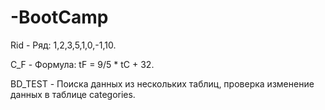 # -BootCamp

Rid - Ряд: 1,2,3,5,1,0,-1,10.

C_F - Формула: tF = 9/5 * tC + 32.

BD_TEST - Поиска данных из нескольких таблиц, проверка изменение данных в таблице categories.

